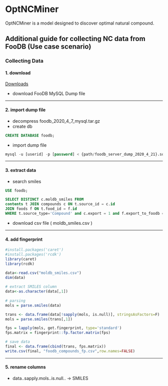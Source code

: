 # OptNCMiner

OptNCMiner is a model designed to discover optimal natural compound. 



## Additional guide for collecting NC data from FooDB (Use case scenario)


### Collecting Data

#### 1. download

[Downloads](https://foodb.ca/downloads)

- download FooDB MySQL Dump file

---

#### 2. import dump file

- decompress foodb_2020_4_7_mysql.tar.gz
- create db

```sql
CREATE DATABASE foodb;
```

- import dump file

```sql
mysql -u [userid] -p [password] < {path/foodb_server_dump_2020_4_21}.sql
```

---

#### 3. extract data

- search smiles

```sql
USE foodb;

SELECT DISTINCT c.moldb_smiles FROM 
contents t JOIN compounds c ON t.source_id = c.id 
JOIN foods f ON t.food_id = f.id
WHERE t.source_type='Compound' and c.export = 1 and f.export_to_foodb = 1
```

- download csv file ( moldb_smiles.csv )

---

#### 4. add fingerprint

```r
#install.packages('caret')
#install.packages('rcdk')
library(caret)
library(rcdk)

data<-read.csv("moldb_smiles.csv")
dim(data)
  
# extract SMILES column
data<-as.character(data[,1])
 
# parsing
mols = parse.smiles(data)

trans <- data.frame(data[!sapply(mols, is.null)], stringsAsFactors=F)
mols = parse.smiles(trans[,1])

fps = lapply(mols, get.fingerprint, type='standard')
fps.matrix = fingerprint::fp.factor.matrix(fps)

# save data
final <- data.frame(cbind(trans, fps.matrix))
write.csv(final, "foodb_compounds_fp.csv",row.names=FALSE)
```

---

#### 5. rename columns

- data..sapply.mols..is.null.. → SMILES
